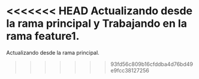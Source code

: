 <<<<<<< HEAD
Actualizando desde la rama principal y Trabajando en la rama feature1.
=======
Actualizando desde la rama principal.
>>>>>>> 93fd56c809b16cfddba4d76bd49e9fcc38127256

